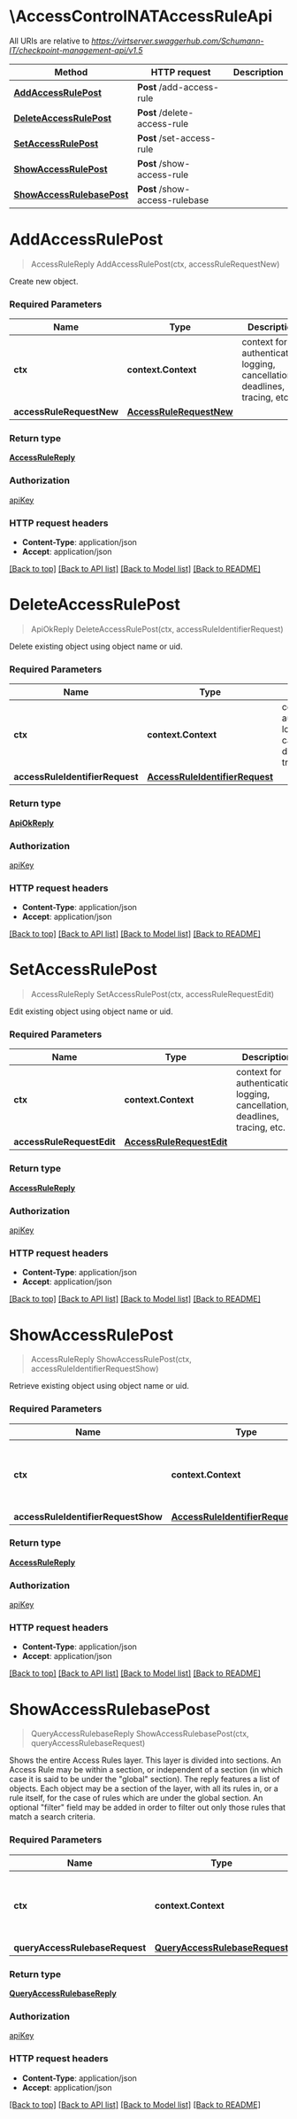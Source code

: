 # \AccessControlNATAccessRuleApi

All URIs are relative to *https://virtserver.swaggerhub.com/Schumann-IT/checkpoint-management-api/v1.5*

Method | HTTP request | Description
------------- | ------------- | -------------
[**AddAccessRulePost**](AccessControlNATAccessRuleApi.md#AddAccessRulePost) | **Post** /add-access-rule | 
[**DeleteAccessRulePost**](AccessControlNATAccessRuleApi.md#DeleteAccessRulePost) | **Post** /delete-access-rule | 
[**SetAccessRulePost**](AccessControlNATAccessRuleApi.md#SetAccessRulePost) | **Post** /set-access-rule | 
[**ShowAccessRulePost**](AccessControlNATAccessRuleApi.md#ShowAccessRulePost) | **Post** /show-access-rule | 
[**ShowAccessRulebasePost**](AccessControlNATAccessRuleApi.md#ShowAccessRulebasePost) | **Post** /show-access-rulebase | 


# **AddAccessRulePost**
> AccessRuleReply AddAccessRulePost(ctx, accessRuleRequestNew)


Create new object.

### Required Parameters

Name | Type | Description  | Notes
------------- | ------------- | ------------- | -------------
 **ctx** | **context.Context** | context for authentication, logging, cancellation, deadlines, tracing, etc.
  **accessRuleRequestNew** | [**AccessRuleRequestNew**](AccessRuleRequestNew.md)|  | 

### Return type

[**AccessRuleReply**](AccessRuleReply.md)

### Authorization

[apiKey](../README.md#apiKey)

### HTTP request headers

 - **Content-Type**: application/json
 - **Accept**: application/json

[[Back to top]](#) [[Back to API list]](../README.md#documentation-for-api-endpoints) [[Back to Model list]](../README.md#documentation-for-models) [[Back to README]](../README.md)

# **DeleteAccessRulePost**
> ApiOkReply DeleteAccessRulePost(ctx, accessRuleIdentifierRequest)


Delete existing object using object name or uid.

### Required Parameters

Name | Type | Description  | Notes
------------- | ------------- | ------------- | -------------
 **ctx** | **context.Context** | context for authentication, logging, cancellation, deadlines, tracing, etc.
  **accessRuleIdentifierRequest** | [**AccessRuleIdentifierRequest**](AccessRuleIdentifierRequest.md)|  | 

### Return type

[**ApiOkReply**](ApiOkReply.md)

### Authorization

[apiKey](../README.md#apiKey)

### HTTP request headers

 - **Content-Type**: application/json
 - **Accept**: application/json

[[Back to top]](#) [[Back to API list]](../README.md#documentation-for-api-endpoints) [[Back to Model list]](../README.md#documentation-for-models) [[Back to README]](../README.md)

# **SetAccessRulePost**
> AccessRuleReply SetAccessRulePost(ctx, accessRuleRequestEdit)


Edit existing object using object name or uid.

### Required Parameters

Name | Type | Description  | Notes
------------- | ------------- | ------------- | -------------
 **ctx** | **context.Context** | context for authentication, logging, cancellation, deadlines, tracing, etc.
  **accessRuleRequestEdit** | [**AccessRuleRequestEdit**](AccessRuleRequestEdit.md)|  | 

### Return type

[**AccessRuleReply**](AccessRuleReply.md)

### Authorization

[apiKey](../README.md#apiKey)

### HTTP request headers

 - **Content-Type**: application/json
 - **Accept**: application/json

[[Back to top]](#) [[Back to API list]](../README.md#documentation-for-api-endpoints) [[Back to Model list]](../README.md#documentation-for-models) [[Back to README]](../README.md)

# **ShowAccessRulePost**
> AccessRuleReply ShowAccessRulePost(ctx, accessRuleIdentifierRequestShow)


Retrieve existing object using object name or uid.

### Required Parameters

Name | Type | Description  | Notes
------------- | ------------- | ------------- | -------------
 **ctx** | **context.Context** | context for authentication, logging, cancellation, deadlines, tracing, etc.
  **accessRuleIdentifierRequestShow** | [**AccessRuleIdentifierRequestShow**](AccessRuleIdentifierRequestShow.md)|  | 

### Return type

[**AccessRuleReply**](AccessRuleReply.md)

### Authorization

[apiKey](../README.md#apiKey)

### HTTP request headers

 - **Content-Type**: application/json
 - **Accept**: application/json

[[Back to top]](#) [[Back to API list]](../README.md#documentation-for-api-endpoints) [[Back to Model list]](../README.md#documentation-for-models) [[Back to README]](../README.md)

# **ShowAccessRulebasePost**
> QueryAccessRulebaseReply ShowAccessRulebasePost(ctx, queryAccessRulebaseRequest)


Shows the entire Access Rules layer.  This layer is divided into sections. An Access Rule may be within a section, or independent of a section (in which case it is said to be under the \"global\" section). The reply features a list of objects. Each object may be a section of the layer, with all its rules in, or a rule itself, for the case of rules which are under the global section. An optional \"filter\" field may be added in order to filter out only those rules that match a search criteria.

### Required Parameters

Name | Type | Description  | Notes
------------- | ------------- | ------------- | -------------
 **ctx** | **context.Context** | context for authentication, logging, cancellation, deadlines, tracing, etc.
  **queryAccessRulebaseRequest** | [**QueryAccessRulebaseRequest**](QueryAccessRulebaseRequest.md)|  | 

### Return type

[**QueryAccessRulebaseReply**](QueryAccessRulebaseReply.md)

### Authorization

[apiKey](../README.md#apiKey)

### HTTP request headers

 - **Content-Type**: application/json
 - **Accept**: application/json

[[Back to top]](#) [[Back to API list]](../README.md#documentation-for-api-endpoints) [[Back to Model list]](../README.md#documentation-for-models) [[Back to README]](../README.md)

